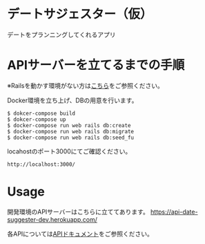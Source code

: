 # デートサジェスター（仮）

デートをプランニングしてくれるアプリ

# APIサーバーを立てるまでの手順

※Railsを動かす環境がない方は[こちら](https://railsguides.jp/getting_started.html#rails%E3%81%AE%E3%82%A4%E3%83%B3%E3%82%B9%E3%83%88%E3%83%BC%E3%83%AB)をご参照ください。


Docker環境を立ち上げ、DBの用意を行います。

```
$ dokcer-compose build
$ dokcer-compose up
$ docker-compose run web rails db:create
$ docker-compose run web rails db:migrate
$ docker-compose run web rails db:seed_fu
```

locahostのポート3000にてご確認ください。

`http://localhost:3000/`

# Usage

開発環境のAPIサーバーはこちらに立ててあります。
https://api-date-suggester-dev.herokuapp.com/

各APIについては[APIドキュメント](https://github.com/quelcode-0-teamA/date-suggester-rails/wiki)をご参照ください。
